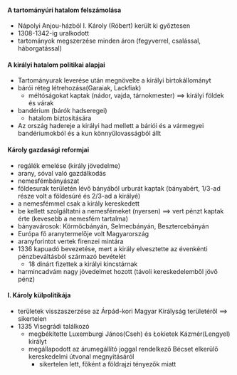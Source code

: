 #### A tartományúri hatalom felszámolása
- Nápolyi Anjou-házból I. Károly (Róbert) került ki győztesen
- 1308-1342-ig uralkodott
- tartományok megszerzése minden áron (fegyverrel, csalással, háborgatással)
#### A királyi hatalom politikai alapjai
- Tartományurak leverése után megnövelte a királyi birtokállományt
- bárói réteg létrehozása(Garaiak, Lackfiak)
	- méltóságokat kaptak (nádor, vajda, tárnokmester) ==> királyi földek és várak
- bandérium (bárók hadseregei)
	- hatalom biztosítására
- Az ország hadereje a királyi had mellett a báriói és a vármegyei bandériumokból és a kun könnyűlovasságból állt
#### Károly gazdasági reformjai
- regálék emelése (király jövedelme)
- arany, sóval való gazdálkodás
- nemesfémbányászat
- földesurak területén lévő bányából urburát kaptak (bányabért, 1/3-ad része volt a földesúré és 2/3-ad a királyé)
- a nemesfémmel csak a király kereskedett
- be kellett szolgáltatni a nemesfémeket (nyersen) ==> vert pénzt kaptak érte (kevesebb a nemesfém tartalma)
- bányavárosok: Körmöcbányán, Selmecbányán, Besztercebányán
- Európa fő aranytermelője volt Magyarország
- aranyforintot vertek firenzei mintára
- 1336 kapuadó bevezetése, mert a király elvesztette az évenkénti pénzbeváltásból származó bevételét
	- 18 dinárt fizettek a királyi kincstárnak
- harmincadvám nagy jövedelmet hozott (távoli kereskedelemből jövő pénz)
#### I. Károly külpolitikája
- területek visszaszerzése az Árpád-kori Magyar Királyság területéről ==> sikertelen
- 1335 Visegrádi találkozó
	- megbékítette Luxemburgi János(Cseh) és Łokietek Kázmér(Lengyel) királyt
	- megállapodott az árumegállító joggal rendelkező Bécset elkerülő kereskedelmi útvonal megnyitásáról
		- sikertelen lett, főként a földrajzi tényezők miatt
